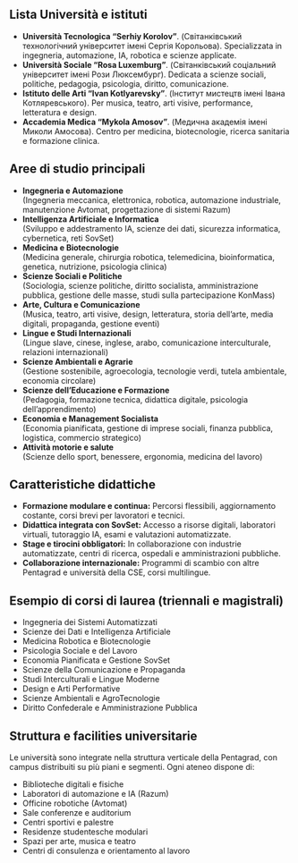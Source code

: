 ## Lista Università e istituti
- **Università Tecnologica “Serhiy Korolov”**. (Світанківський технологічний університет імені Сергія Корольова). Specializzata in ingegneria, automazione, IA, robotica e scienze applicate.
- **Università Sociale “Rosa Luxemburg”**. (Світанківський соціальний університет імені Рози Люксембург). Dedicata a scienze sociali, politiche, pedagogia, psicologia, diritto, comunicazione.
- **Istituto delle Arti “Ivan Kotlyarevsky”**. (Інститут мистецтв імені Івана Котляревського). Per musica, teatro, arti visive, performance, letteratura e design.
- **Accademia Medica “Mykola Amosov”**. (Медична академія імені Миколи Амосова). Centro per medicina, biotecnologie, ricerca sanitaria e formazione clinica.
## Aree di studio principali

- **Ingegneria e Automazione**  
    (Ingegneria meccanica, elettronica, robotica, automazione industriale, manutenzione Avtomat, progettazione di sistemi Razum)
- **Intelligenza Artificiale e Informatica**  
    (Sviluppo e addestramento IA, scienze dei dati, sicurezza informatica, cybernetica, reti SovSet)
- **Medicina e Biotecnologie**  
    (Medicina generale, chirurgia robotica, telemedicina, bioinformatica, genetica, nutrizione, psicologia clinica)
- **Scienze Sociali e Politiche**  
    (Sociologia, scienze politiche, diritto socialista, amministrazione pubblica, gestione delle masse, studi sulla partecipazione KonMass)
- **Arte, Cultura e Comunicazione**  
    (Musica, teatro, arti visive, design, letteratura, storia dell’arte, media digitali, propaganda, gestione eventi)
- **Lingue e Studi Internazionali**  
    (Lingue slave, cinese, inglese, arabo, comunicazione interculturale, relazioni internazionali)
- **Scienze Ambientali e Agrarie**  
    (Gestione sostenibile, agroecologia, tecnologie verdi, tutela ambientale, economia circolare)
- **Scienze dell’Educazione e Formazione**  
    (Pedagogia, formazione tecnica, didattica digitale, psicologia dell’apprendimento)
- **Economia e Management Socialista**  
    (Economia pianificata, gestione di imprese sociali, finanza pubblica, logistica, commercio strategico)
- **Attività motorie e salute**  
    (Scienze dello sport, benessere, ergonomia, medicina del lavoro)
## Caratteristiche didattiche

- **Formazione modulare e continua:** Percorsi flessibili, aggiornamento costante, corsi brevi per lavoratori e tecnici.
- **Didattica integrata con SovSet:** Accesso a risorse digitali, laboratori virtuali, tutoraggio IA, esami e valutazioni automatizzate.
- **Stage e tirocini obbligatori:** In collaborazione con industrie automatizzate, centri di ricerca, ospedali e amministrazioni pubbliche.
- **Collaborazione internazionale:** Programmi di scambio con altre Pentagrad e università della CSE, corsi multilingue.
## Esempio di corsi di laurea (triennali e magistrali)

- Ingegneria dei Sistemi Automatizzati
- Scienze dei Dati e Intelligenza Artificiale
- Medicina Robotica e Biotecnologie
- Psicologia Sociale e del Lavoro
- Economia Pianificata e Gestione SovSet
- Scienze della Comunicazione e Propaganda
- Studi Interculturali e Lingue Moderne
- Design e Arti Performative
- Scienze Ambientali e AgroTecnologie
- Diritto Confederale e Amministrazione Pubblica
## Struttura e facilities universitarie

Le università sono integrate nella struttura verticale della Pentagrad, con campus distribuiti su più piani e segmenti. Ogni ateneo dispone di:

- Biblioteche digitali e fisiche
- Laboratori di automazione e IA (Razum)
- Officine robotiche (Avtomat)
- Sale conferenze e auditorium
- Centri sportivi e palestre
- Residenze studentesche modulari
- Spazi per arte, musica e teatro
- Centri di consulenza e orientamento al lavoro